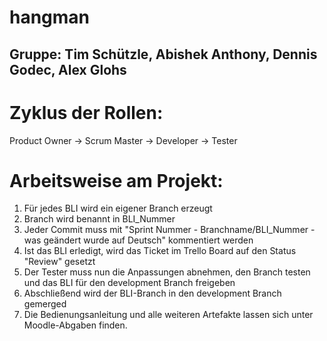 # hangman

## Gruppe: Tim Schützle, Abishek Anthony, Dennis Godec, Alex Glohs

# Zyklus der Rollen:
Product Owner -> Scrum Master -> Developer -> Tester

# Arbeitsweise am Projekt:
1. Für jedes BLI wird ein eigener Branch erzeugt
2. Branch wird benannt in BLI_Nummer
3. Jeder Commit muss mit "Sprint Nummer - Branchname/BLI_Nummer - was geändert wurde auf Deutsch" kommentiert werden 
4. Ist das BLI erledigt, wird das Ticket im Trello Board auf den Status "Review" gesetzt
5. Der Tester muss nun die Anpassungen abnehmen, den Branch testen und das BLI für den development Branch freigeben
6. Abschließend wird der BLI-Branch in den development Branch gemerged
7. Die Bedienungsanleitung und alle weiteren Artefakte lassen sich unter Moodle-Abgaben finden.
